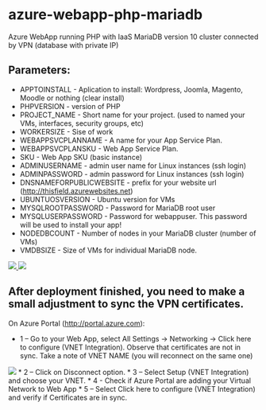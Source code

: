 # azure-webapp-php-mariadb
Azure WebApp running PHP with IaaS MariaDB version 10 cluster connected by VPN (database with private IP)

## Parameters:
* APPTOINSTALL - Aplication to install: Wordpress, Joomla, Magento, Moodle or nothing (clear install)
* PHPVERSION - version of PHP
* PROJECT_NAME - Short name for your project. (used to named your VMs, interfaces, security groups, etc)
* WORKERSIZE - Sise of work
* WEBAPPSVCPLANNAME - A name for your App Service Plan.
* WEBAPPSVCPLANSKU - Web App Service Plan.
* SKU - Web App SKU (basic instance)
* ADMINUSERNAME - admin user name for Linux instances (ssh login)
* ADMINPASSWORD - admin password for Linux instances (ssh login)
* DNSNAMEFORPUBLICWEBSITE - prefix for your website url (http://thisfield.azurewebsites.net)
* UBUNTUOSVERSION - Ubuntu version for VMs
* MYSQLROOTPASSWORD - Password for MariaDB root user
* MYSQLUSERPASSWORD - Password for webappuser. This password will be used to install your app!
* NODEDBCOUNT - Number of nodes in your MariaDB cluster (number of VMs)
* VMDBSIZE - Size of VMs for individual MariaDB node.

<a href="https://portal.azure.com/#create/Microsoft.Template/uri/https%3A%2F%2Fraw.githubusercontent.com%2Fjuliosene%2Fazure-webapp-php-mariadb%2Fmaster%2Fazuredeploy.json" target="_blank">
    <img src="http://azuredeploy.net/deploybutton.png"/>
</a>
<a href="http://armviz.io/#/?load=https%3A%2F%2Fraw.githubusercontent.com%2Fjuliosene%2Fazure-webapp-php-mariadb%2Fmaster%2Fazuredeploy.json" target="_blank">
    <img src="http://armviz.io/visualizebutton.png"/>
</a>

## After deployment finished, you need to make a small adjustment to sync the VPN certificates. 
On Azure Portal (http://portal.azure.com):
* 1 – Go to your Web App, select All Settings -> Networking -> Click here to configure (VNET Integration). Observe that certificates are not in sync. Take a note of VNET NAME (you will reconnect on the same one)
<img src="http://azuredeploy.net/deploybutton.png"/>
* 2 – Click on Disconnect option.
* 3 – Select Setup (VNET Integration) and choose your VNET.
* 4 - Check if Azure Portal are adding your Virtual Network to Web App
* 5 – Select Click here to configure (VNET Integration) and verify if Certificates are in sync.

